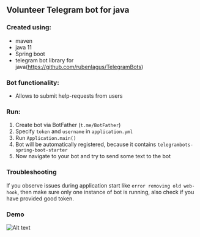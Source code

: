 ## Volunteer Telegram bot for java

### Created using:
- maven
- java 11
- Spring boot
- telegram bot library for java(https://github.com/rubenlagus/TelegramBots)

### Bot functionality:
- Allows to submit help-requests from users

### Run:
1. Create bot via BotFather (`t.me/BotFather`)
2. Specify `token` and `username` in `application.yml`
3. Run `Application.main()`
4. Bot will be automatically registered, because it contains
`telegrambots-spring-boot-starter`
5. Now navigate to your bot and try to send some text to the bot


### Troubleshooting
If you observe issues during application start like `error removing old web-hook`, then make sure only one instance of bot is running, 
also check if you have provided good token.

### Demo
![Alt text](https://github.com/tarasvladyka/volunteer-telegram-bot/blob/master/demo.gif)
